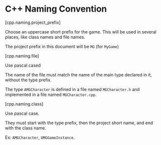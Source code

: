 # C++ Naming Convention

[cpp.naming.project_prefix]

Choose an uppercase short prefix for the game. This will be used in several places, like class names and file names.

The project prefix in this document will be `MG` (for `MyGame`)

[cpp.naming.file]

Use pascal cased 

The name of the file must match the name of the main type declared in it, without the type prefix.

The type `AMGCharacter` is defined in a file named `MGCharacter.h` and implemented in a file named `MGCharacter.cpp`.

[cpp.naming.class]

Use pascal case.

They must start with the type prefix, then the project short name, and end with the class name.

Ex: `AMGCharacter`, `UMGGameInstance`.